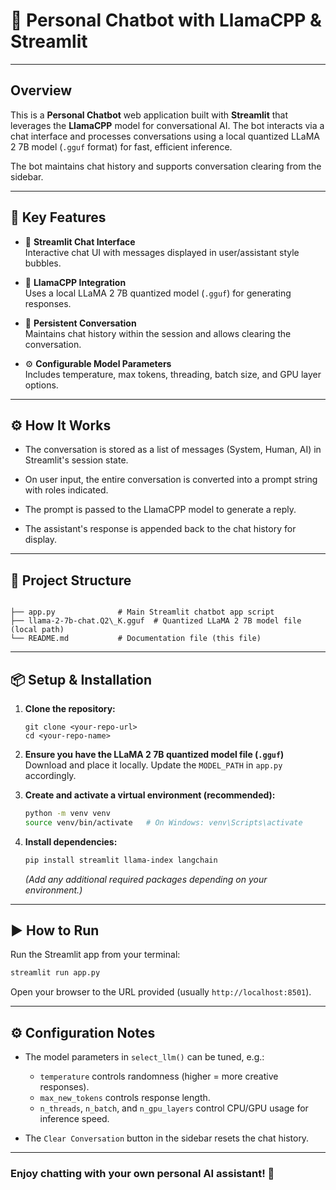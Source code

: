
# 🤖 Personal Chatbot with LlamaCPP & Streamlit

---

## Overview

This is a **Personal Chatbot** web application built with **Streamlit** that leverages the **LlamaCPP** model for conversational AI. The bot interacts via a chat interface and processes conversations using a local quantized LLaMA 2 7B model (`.gguf` format) for fast, efficient inference.

The bot maintains chat history and supports conversation clearing from the sidebar.

---

## 🌟 Key Features

- 💬 **Streamlit Chat Interface**  
  Interactive chat UI with messages displayed in user/assistant style bubbles.

- 🦙 **LlamaCPP Integration**  
  Uses a local LLaMA 2 7B quantized model (`.gguf`) for generating responses.

- 🔄 **Persistent Conversation**  
  Maintains chat history within the session and allows clearing the conversation.

- ⚙️ **Configurable Model Parameters**  
  Includes temperature, max tokens, threading, batch size, and GPU layer options.

---

## ⚙️ How It Works

- The conversation is stored as a list of messages (System, Human, AI) in Streamlit's session state.

- On user input, the entire conversation is converted into a prompt string with roles indicated.

- The prompt is passed to the LlamaCPP model to generate a reply.

- The assistant's response is appended back to the chat history for display.

---

## 📂 Project Structure

```

├── app.py              # Main Streamlit chatbot app script
├── llama-2-7b-chat.Q2\_K.gguf  # Quantized LLaMA 2 7B model file (local path)
└── README.md           # Documentation file (this file)

````

---

## 📦 Setup & Installation

1. **Clone the repository:**

   ````
   git clone <your-repo-url>
   cd <your-repo-name>

2. **Ensure you have the LLaMA 2 7B quantized model file (`.gguf`)**
   Download and place it locally. Update the `MODEL_PATH` in `app.py` accordingly.

3. **Create and activate a virtual environment (recommended):**

   ```bash
   python -m venv venv
   source venv/bin/activate   # On Windows: venv\Scripts\activate
   ```

4. **Install dependencies:**

   ```bash
   pip install streamlit llama-index langchain
   ```

   *(Add any additional required packages depending on your environment.)*

---

## ▶️ How to Run

Run the Streamlit app from your terminal:

```bash
streamlit run app.py
```

Open your browser to the URL provided (usually `http://localhost:8501`).

---

## ⚙️ Configuration Notes

* The model parameters in `select_llm()` can be tuned, e.g.:

  * `temperature` controls randomness (higher = more creative responses).
  * `max_new_tokens` controls response length.
  * `n_threads`, `n_batch`, and `n_gpu_layers` control CPU/GPU usage for inference speed.

* The `Clear Conversation` button in the sidebar resets the chat history.

---

### Enjoy chatting with your own personal AI assistant! 🚀

